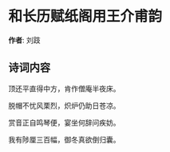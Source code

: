 # 和长历赋纸阁用王介甫韵

**作者**: 刘跂

## 诗词内容

顶还平直得中方，肯作僧庵半夜床。

脱帽不忧风栗烈，炽炉仍助日苍凉。

赏音正自鸣琴便，宴坐何辞问疾妨。

我有陟厘三百幅，御冬真欲倒归囊。

